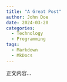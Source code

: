 ```yaml
---
title: "A Great Post"
author: John Doe
date: 2024-03-20
categories:
  - Technology
  - Programming
tags:
  - Markdown
  - MkDocs
---
```


正文内容...
